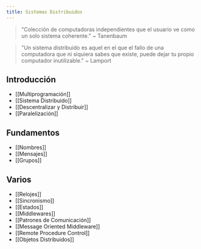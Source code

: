 ```yaml
---
title: Sistemas Distribuidos
---
```


> "Colección de computadoras independientes que el usuario ve como un solo sistema coherente." ~ Tanenbaum

> "Un sistema distribuido es aquel en el que el fallo de una computadora que ni siquiera sabes que existe, puede dejar tu propio computador inutilizable." ~ Lamport

## Introducción

- [[Multiprogramación]]
- [[Sistema Distribuido]]
- [[Descentralizar y Distribuir]]
- [[Paralelización]]

## Fundamentos

- [[Nombres]]
- [[Mensajes]]
- [[Grupos]]

## Varios

- [[Relojes]]
- [[Sincronismo]]
- [[Estados]]
- [[Middlewares]]
- [[Patrones de Comunicación]]
- [[Message Oriented Middleware]]
- [[Remote Procedure Control]]
- [[Objetos Distribuidos]]
